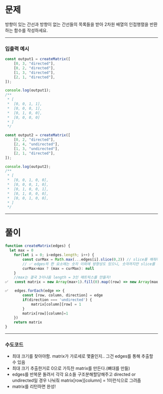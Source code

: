 # 문제
방향이 있는 간선과 방향이 없는 간선들의 목록들을 받아 2차원 배열의 인접행렬을 반환하는 함수를 작성하세요.

---
### 입출력 예시
```jsx
const output1 = createMatrix([
	[0, 3, "directed"],
	[0, 2, "directed"],
	[1, 3, "directed"],
	[2, 1, "directed"],
]);

console.log(output1);
/**
 * [
 *  [0, 0, 1, 1],
 *  [0, 0, 0, 1],
 *  [0, 1, 0, 0],
 *  [0, 0, 0, 0]
 * ]
 */

const output2 = createMatrix([
	[0, 2, "directed"],
	[2, 4, "undirected"],
	[1, 3, "undirected"],
	[2, 1, "directed"],
]);

console.log(output2);
/**
 * [
 *  [0, 0, 1, 0, 0],
 *  [0, 0, 0, 1, 0],
 *  [0, 1, 0, 0, 1],
 *  [0, 1, 0, 0, 0],
 *  [0, 0, 1, 0, 0],
 * ]
 */
```
---
# 풀이
```jsx
function createMatrix(edges) {
  let max = 0
	for(let i = 0; i<edges.length; i++) {
		const curMax = Math.max(...edges[i].slice(0,2)) // slice를 해줘야 하는 이유는?
		// ✅ edges의 한 요소에는 숫자 이외에 방향성도 있으니, 숫자까지만 slice를 하여 비교해야한다. 문자열까지 포함되면 NaN나옴
		curMax>max ? (max = curMax): null
	}
	//max는 결국 3이나옴 length = 3인 매트릭스를 만들자!
✅	const matrix = new Array(max+1).fill(0).map((row) => new Array(max+1).fill(0))

✅	edges.forEach(edge => {
		const [row, column, direction] = edge
		if(direction === 'undirected') {
			matrix[column][row] = 1
		}
		matrix[row][column]=1
	})
	return matrix
}
```
----
### 수도코드
- 최대 크기를 찾아야함. matrix가 가로세로 몇줄인지.. 그건 edges를 통해 추출할 수 있음
- 최대 크기 추출한거로 0으로 가득찬 matrix를 만든다.(뼈대를 만듦)
- edges를 반복문 돌려서 각각 요소들 구조분해할당해주고 directed or undirected일 경우 나눠줘   matrix[row][column] = 1이런식으로 그려줌 
- matrix를 리턴하면 완성!

